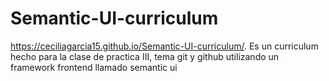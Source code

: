 # Semantic-UI-curriculum
https://ceciliagarcia15.github.io/Semantic-UI-curriculum/. 
Es un curriculum hecho para la clase de practica III, tema git y github utilizando un framework frontend llamado semantic ui
